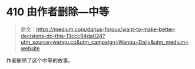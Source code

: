 # 410 由作者删除—中等

> 原文：<https://medium.com/darius-foroux/want-to-make-better-decisions-do-this-13ccc94da024?utm_source=wanqu.co&utm_campaign=Wanqu+Daily&utm_medium=website>

作者删除了这个中等的故事。